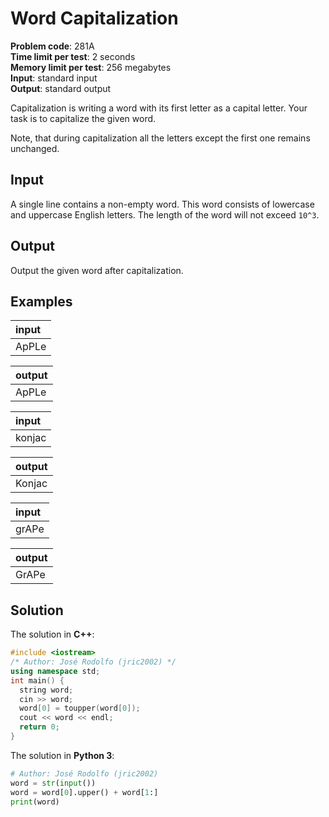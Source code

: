 # Word Capitalization
**Problem code**: 281A  
**Time limit per test**: 2 seconds  
**Memory limit per test**: 256 megabytes  
**Input**: standard input  
**Output**: standard output  

Capitalization is writing a word with its first letter as a capital letter. Your task is to capitalize the given word.

Note, that during capitalization all the letters except the first one remains unchanged.

## Input
A single line contains a non-empty word. This word consists of lowercase and uppercase English letters. The length of the word will not exceed `10^3`.

## Output
Output the given word after capitalization.

## Examples
| input |
| :--- |
| ApPLe |

| output |
| :--- |
| ApPLe |

| input |
| :--- |
| konjac |

| output |
| :--- |
| Konjac |

| input |
| :--- |
| grAPe |

| output |
| :--- |
| GrAPe |

## Solution
The solution in **C++**:
```cpp
#include <iostream>
/* Author: José Rodolfo (jric2002) */
using namespace std;
int main() {
  string word;
  cin >> word;
  word[0] = toupper(word[0]);
  cout << word << endl;
  return 0;
}
```

The solution in **Python 3**:
```python
# Author: José Rodolfo (jric2002)
word = str(input())
word = word[0].upper() + word[1:]
print(word)
```